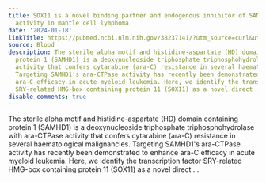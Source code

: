 ```yaml
---
title: SOX11 is a novel binding partner and endogenous inhibitor of SAMHD1 ara-CTPase
  activity in mantle cell lymphoma
date: '2024-01-18'
linkTitle: https://pubmed.ncbi.nlm.nih.gov/38237141/?utm_source=curl&utm_medium=rss&utm_campaign=journals&utm_content=7603509&fc=None&ff=20240119170724&v=2.18.0
source: Blood
description: The sterile alpha motif and histidine-aspartate (HD) domain containing
  protein 1 (SAMHD1) is a deoxynucleoside triphosphate triphosphohydrolase with ara-CTPase
  activity that confers cytarabine (ara-C) resistance in several haematological malignancies.
  Targeting SAMHD1's ara-CTPase activity has recently been demonstrated to enhance
  ara-C efficacy in acute myeloid leukemia. Here, we identify the transcription factor
  SRY-related HMG-box containing protein 11 (SOX11) as a novel direct ...
disable_comments: true
---
```

The sterile alpha motif and histidine-aspartate (HD) domain containing protein 1 (SAMHD1) is a deoxynucleoside triphosphate triphosphohydrolase with ara-CTPase activity that confers cytarabine (ara-C) resistance in several haematological malignancies. Targeting SAMHD1's ara-CTPase activity has recently been demonstrated to enhance ara-C efficacy in acute myeloid leukemia. Here, we identify the transcription factor SRY-related HMG-box containing protein 11 (SOX11) as a novel direct ...